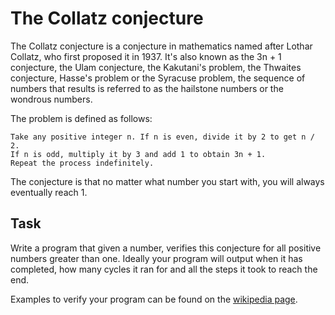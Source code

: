 # The Collatz conjecture

The Collatz conjecture is a conjecture in mathematics named after Lothar Collatz, who first proposed it in 1937.
It's also known as the 3n + 1 conjecture, the Ulam conjecture, the Kakutani's problem, the Thwaites conjecture, 
Hasse's problem or the Syracuse problem, the sequence of numbers that results is referred to as the hailstone numbers or 
the wondrous numbers.

The problem is defined as follows:
```
Take any positive integer n. If n is even, divide it by 2 to get n / 2.
If n is odd, multiply it by 3 and add 1 to obtain 3n + 1. 
Repeat the process indefinitely. 
```
The conjecture is that no matter what number you start with, you will always eventually reach 1.

## Task

Write a program that given a number, verifies this conjecture for all positive numbers greater than one.
Ideally your program will output when it has completed, how many cycles it ran for and all the steps it took to reach the end.

Examples to verify your program can be found on the [wikipedia page](https://en.wikipedia.org/wiki/Collatz_conjecture).